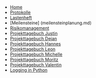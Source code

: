 <!-- docs/_sidebar.md -->

* [Home](/)
* [Protokolle](protokolle.md)
* [Lastenheft](lastenheft.md)
* [Meilensteine] (meilensteinplanung.md)
* [Risikomanagement](risikomanagement.md)
* [Projekttagebuch Justin](diaries/tagebuch_justin.md)
* [Projekttagebuch Dejan](diaries/tagebuch_dejan.md)
* [Projekttagebuch Hannes](diaries/tagebuch_hannes.md)
* [Projekttagebuch Leon](diaries/tagebuch_leon.md)
* [Projekttagebuch Michelle](diaries/tagebuch_michelle.md)
* [Projekttagebuch Moritz](diaries/tagebuch_moritz.md)
* [Projekttagebuch Valentin](diaries/tagebuch_valentin.md)
* [Logging in Python](logging.md)
